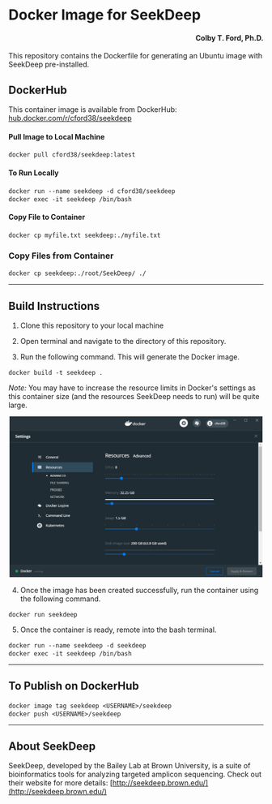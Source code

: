 # Docker Image for SeekDeep
<h4 align = "right">Colby T. Ford, Ph.D.</h4>
This repository contains the Dockerfile for generating an Ubuntu image with SeekDeep pre-installed.

## DockerHub
This container image is available from DockerHub: [hub.docker.com/r/cford38/seekdeep](https://hub.docker.com/r/cford38/seekdeep)

#### Pull Image to Local Machine
```
docker pull cford38/seekdeep:latest
```
#### To Run Locally
```
docker run --name seekdeep -d cford38/seekdeep
docker exec -it seekdeep /bin/bash
```

#### Copy File to Container
```
docker cp myfile.txt seekdeep:./myfile.txt
```

### Copy Files from Container
```
docker cp seekdeep:./root/SeekDeep/ ./
```

-------------------------------

## Build Instructions
1. Clone this repository to your local machine

2. Open terminal and navigate to the directory of this repository.

3. Run the following command. This will generate the Docker image.
```
docker build -t seekdeep .
```
_Note:_ You may have to increase the resource limits in Docker's settings as this container size (and the resources SeekDeep needs to run) will be quite large.
<p align="center"><img src="DockerSettings.PNG" width="500px"></p>


4. Once the image has been created successfully, run the container using the following command.
```
docker run seekdeep
```

5. Once the container is ready, remote into the bash terminal.
```
docker run --name seekdeep -d seekdeep
docker exec -it seekdeep /bin/bash
```

----------------------

## To Publish on DockerHub

```
docker image tag seekdeep <USERNAME>/seekdeep
docker push <USERNAME>/seekdeep
```

----------------------
## About SeekDeep

SeekDeep, developed by the Bailey Lab at Brown University, is a suite of bioinformatics tools for analyzing targeted amplicon sequencing. Check out their website for more details: [http://seekdeep.brown.edu/](http://seekdeep.brown.edu/)
